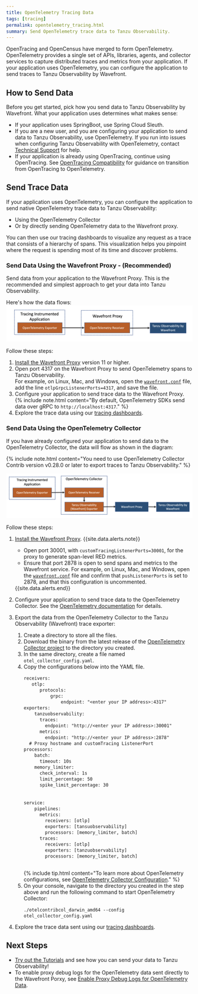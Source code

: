 ```yaml
---
title: OpenTelemetry Tracing Data
tags: [tracing]
permalink: opentelemetry_tracing.html
summary: Send OpenTelemetry trace data to Tanzu Observability. 
---
```


OpenTracing and OpenCensus have merged to form OpenTelemetry. OpenTelemetry provides a single set of APIs, libraries, agents, and collector services to capture distributed traces and metrics from your application. If your application uses OpenTelemetry, you can configure the application to send traces to Tanzu Observability by Wavefront.

## How to Send Data

Before you get started, pick how you send data to Tanzu Observability by Wavefront. What your application uses determines what makes sense: 
* If your application uses SpringBoot, use Spring Cloud Sleuth.
* If you are a new user, and you are configuring your application to send data to Tanzu Observability, use OpenTelemetry. If you run into issues when configuring Tanzu Observability with OpenTelemetry, contact [Technical Support](wavefront_support_feedback.html#support) for help.
* If your application is already using OpenTracing, continue using OpenTracing. See [OpenTracing Compatibility](https://opentelemetry.io/docs/reference/specification/compatibility/opentracing) for guidance on transition from OpenTracing to OpenTelemetry.

## Send Trace Data

If your application uses OpenTelemetry, you can configure the application to send native OpenTelemetry trace data to Tanzu Observability:
* Using the OpenTelemetry Collector 
* Or by directly sending OpenTelemetry data to the Wavefront proxy. 

You can then use our tracing dashboards to visualize any request as a trace that consists of a hierarchy of spans. This visualization helps you pinpoint where the request is spending most of its time and discover problems.

### Send Data Using the Wavefront Proxy - (Recommended) 

Send data from your application to the Wavefront Proxy. This is the recommended and simplest approach to get your data into Tanzu Observability.

Here's how the data flows:
![Shows how the data flows from your application to Tanzu Observability](images/opentelemetry_proxy_tracing.png)

Follow these steps:

1. [Install the Wavefront Proxy](proxies_installing.html) version 11 or higher.
1. Open port 4317 on the Wavefront Proxy to send OpenTelemetry spans to Tanzu Observability. 
  <br/>For example, on Linux, Mac, and Windows, open the [`wavefront.conf`](proxies_configuring.html#proxy-file-paths) file, add the line `otlpGrpcListenerPorts=4317`, and save the file.
1. Configure your application to send trace data to the Wavefront Proxy. 
    {% include note.html content="By default, OpenTelemetry SDKs send data over gRPC to `http://localhost:4317`." %}
1. Explore the trace data using our [tracing dashboards](tracing_basics.html#visualize-distributed-tracing-data).


### Send Data Using the OpenTelemetry Collector

If you have already configured your application to send data to the OpenTelemetry Collector, the data will flow as shown in the diagram:

{% include note.html content="You need to use OpenTelemetry Collector Contrib version v0.28.0 or later to export traces to Tanzu Observability." %} 

![Shows how the data flows from your application to the OpenTelemetry Collector to Tanzu Observability](images/opentelemetry_collector_tracing.png)

Follow these steps:

1. [Install the Wavefront Proxy](proxies_installing.html).
    {{site.data.alerts.note}}
      <ul>
      <li>
        Open port 30001, with <code>customTracingListenerPorts=30001</code>, for the proxy to generate span-level RED metrics.
       </li>
       <li>
         Ensure that port 2878 is open to send spans and metrics to the Wavefront service. For example, on Linux, Mac, and Windows, open the <a href="proxies_configuring.html#proxy-file-paths"><code>wavefront.conf</code></a> file and confirm that <code>pushListenerPorts</code> is set to 2878, and that this configuration is uncommented. 
       </li>
       
     </ul>
    {{site.data.alerts.end}}
     
1. Configure your application to send trace data to the OpenTelemetry Collector. See the [OpenTelemetry documentation](https://opentelemetry.io/docs/collector/) for details.
1. Export the data from the OpenTelemetry Collector to the Tanzu Observability (Wavefront) trace exporter:
    1. Create a directory to store all the files.
    1. Download the binary from the latest release of the [OpenTelemetry Collector project](https://github.com/open-telemetry/opentelemetry-collector-contrib/releases) to the directory you created.
    1. In the same directory, create a file named `otel_collector_config.yaml`.
    1. Copy the configurations below into the YAML file.
        ```
        receivers:
           otlp:
              protocols:
                  grpc:
                      endpoint: "<enter your IP address>:4317"
        exporters:
            tanzuobservability:
              traces:
                endpoint: "http://<enter your IP address>:30001"
              metrics:
                endpoint: "http://<enter your IP address>:2878"
          # Proxy hostname and customTracing ListenerPort
        processors:
            batch:
              timeout: 10s
            memory_limiter:
              check_interval: 1s
              limit_percentage: 50
              spike_limit_percentage: 30


        service:
            pipelines:
              metrics:
                receivers: [otlp]
                exporters: [tansuobservability]
                processors: [memory_limiter, batch]
              traces:
                receivers: [otlp]
                exporters: [tanzuobservability]
                processors: [memory_limiter, batch]
          
        ```
        {% include tip.html content="To learn more about OpenTelemetry configurations, see [OpenTelemetry Collector Configuration](https://opentelemetry.io/docs/collector/configuration/)." %}
    1. On your console, navigate to the directory you created in the step above and run the following command to start OpenTelemetry Collector:
        ```
        ./otelcontribcol_darwin_amd64 --config otel_collector_config.yaml
        ```
1. Explore the trace data sent using our [tracing dashboards](tracing_basics.html#visualize-distributed-tracing-data).


## Next Steps

- [Try out the Tutorials](opentelemetry_java_tutorial.html) and see how you can send your data to Tanzu Observability!
- To enable proxy debug logs for the OpenTelemetry data sent directly to the Wavefront Porxy, see [Enable Proxy Debug Logs for OpenTelemetry Data](opentelemetry_logs.html).
